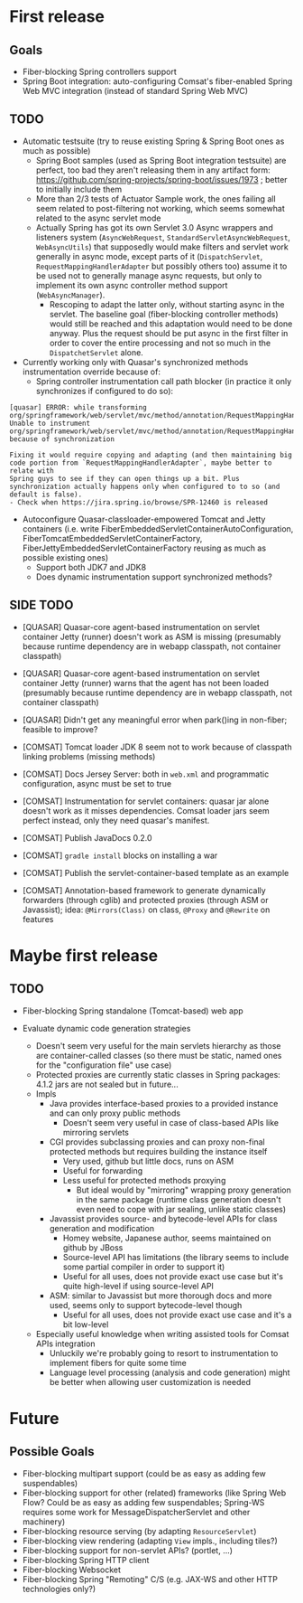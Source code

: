 First release
=============

Goals
-----

- Fiber-blocking Spring controllers support
- Spring Boot integration: auto-configuring Comsat's fiber-enabled Spring Web MVC integration (instead of standard Spring Web MVC)

TODO
----

- Automatic testsuite (try to reuse existing Spring & Spring Boot ones as much as possible)
  - Spring Boot samples (used as Spring Boot integration testsuite) are perfect, too bad they aren't releasing them in any artifact form:
    https://github.com/spring-projects/spring-boot/issues/1973 ; better to initially include them
  - More than 2/3 tests of Actuator Sample work, the ones failing all seem related to post-filtering not working, which seems somewhat
    related to the async servlet mode
  - Actually Spring has got its own Servlet 3.0 Async wrappers and listeners system (`AsyncWebRequest`, `StandardServletAsyncWebRequest`,
    `WebAsyncUtils`) that supposedly would make filters and servlet work generally in async mode, except parts of it (`DispatchServlet`,
    `RequestMappingHandlerAdapter` but possibly others too) assume it to be used not to generally manage async requests, but only to
    implement its own async controller method support (`WebAsyncManager`).
    - Rescoping to adapt the latter only, without starting async in the servlet. The baseline goal (fiber-blocking controller
      methods) would still be reached and this adaptation would need to be done anyway. Plus the request should be put async in the
      first filter in order to cover the entire processing and not so much in the `DispatchetServlet` alone.
- Currently working only with Quasar's synchronized methods instrumentation override because of:
  - Spring controller instrumentation call path blocker (in practice it only synchronizes if configured to do so):
```
[quasar] ERROR: while transforming org/springframework/web/servlet/mvc/method/annotation/RequestMappingHandlerAdapter: Unable to instrument org/springframework/web/servlet/mvc/method/annotation/RequestMappingHandlerAdapter#handleInternal(Ljavax/servlet/http/HttpServletRequest;Ljavax/servlet/http/HttpServletResponse;Lorg/springframework/web/method/HandlerMethod;)Lorg/springframework/web/servlet/ModelAndView; because of synchronization
```
    Fixing it would require copying and adapting (and then maintaining big code portion from `RequestMappingHandlerAdapter`, maybe better to relate with
    Spring guys to see if they can open things up a bit. Plus synchronization actually happens only when configured to to so (and default is false).
    - Check when https://jira.spring.io/browse/SPR-12460 is released
- Autoconfigure Quasar-classloader-empowered Tomcat and Jetty containers (i.e. write FiberEmbeddedServletContainerAutoConfiguration,
  FiberTomcatEmbeddedServletContainerFactory, FiberJettyEmbeddedServletContainerFactory reusing as much as possible existing ones)
  - Support both JDK7 and JDK8
  - Does dynamic instrumentation support synchronized methods?

SIDE TODO
---------

- [QUASAR] Quasar-core agent-based instrumentation on servlet container Jetty (runner) doesn't work as ASM is missing (presumably because runtime dependency
  are in webapp classpath, not container classpath)
- [QUASAR] Quasar-core agent-based instrumentation on servlet container Jetty (runner) warns that the agent has not been loaded (presumably because runtime
  dependency are in webapp classpath, not container classpath)
- [QUASAR] Didn't get any meaningful error when park()ing in non-fiber; feasible to improve?

- [COMSAT] Tomcat loader JDK 8 seem not to work because of classpath linking problems (missing methods)
- [COMSAT] Docs Jersey Server: both in `web.xml` and programmatic configuration, async must be set to true
- [COMSAT] Instrumentation for servlet containers: quasar jar alone doesn't work as it misses dependencies. Comsat loader jars seem perfect instead,
  only they need quasar's manifest.
- [COMSAT] Publish JavaDocs 0.2.0
- [COMSAT] `gradle install` blocks on installing a war
- [COMSAT] Publish the servlet-container-based template as an example
- [COMSAT] Annotation-based framework to generate dynamically forwarders (through cglib) and protected proxies (through ASM or Javassist);
  idea: `@Mirrors(Class)` on class, `@Proxy` and `@Rewrite` on features

Maybe first release
===================

TODO
----

- Fiber-blocking Spring standalone (Tomcat-based) web app

- Evaluate dynamic code generation strategies
  - Doesn't seem very useful for the main servlets hierarchy as those are container-called classes (so there must be static, named ones for the "configuration
    file" use case)
  - Protected proxies are currently static classes in Spring packages: 4.1.2 jars are not sealed but in future...
  - Impls
    - Java provides interface-based proxies to a provided instance and can only proxy public methods
      - Doesn't seem very useful in case of class-based APIs like mirroring servlets
    - CGI provides subclassing proxies and can proxy non-final protected methods but requires building the instance itself
      - Very used, github but little docs, runs on ASM
      - Useful for forwarding
      - Less useful for protected methods proxying
        - But ideal would by "mirroring" wrapping proxy generation in the same package (runtime class generation doesn't even need to cope with jar sealing,
          unlike static classes)
    - Javassist provides source- and bytecode-level APIs for class generation and modification
      - Homey website, Japanese author, seems maintained on github by JBoss
      - Source-level API has limitations (the library seems to include some partial compiler in order to support it)
      - Useful for all uses, does not provide exact use case but it's quite high-level if using source-level API
    - ASM: similar to Javassist but more thorough docs and more used, seems only to support bytecode-level though
      - Useful for all uses, does not provide exact use case and it's a bit low-level
  - Especially useful knowledge when writing assisted tools for Comsat APIs integration
    - Unluckily we're probably going to resort to instrumentation to implement fibers for quite some time
    - Language level processing (analysis and code generation) might be better when allowing user customization is needed

Future
======

Possible Goals
--------------

- Fiber-blocking multipart support (could be as easy as adding few suspendables)
- Fiber-blocking support for other (related) frameworks (like Spring Web Flow? Could be as easy as adding few suspendables; Spring-WS requires some work for
  MessageDispatcherServlet and other machinery)
- Fiber-blocking resource serving (by adapting `ResourceServlet`)
- Fiber-blocking view rendering (adapting `View` impls., including tiles?)
- Fiber-blocking support for non-servlet APIs? (portlet, ...)
- Fiber-blocking Spring HTTP client
- Fiber-blocking Websocket
- Fiber-blocking Spring "Remoting" C/S (e.g. JAX-WS and other HTTP technologies only?)
